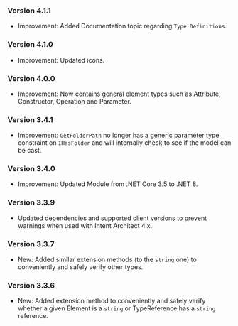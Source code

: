 ### Version 4.1.1

- Improvement: Added Documentation topic regarding `Type Definitions`.

### Version 4.1.0

- Improvement: Updated icons.

### Version 4.0.0

- Improvement: Now contains general element types such as Attribute, Constructor, Operation and Parameter.

### Version 3.4.1

- Improvement: `GetFolderPath` no longer has a generic parameter type constraint on `IHasFolder` and will internally check to see if the model can be cast.

### Version 3.4.0

- Improvement: Updated Module from .NET Core 3.5 to .NET 8.

### Version 3.3.9

- Updated dependencies and supported client versions to prevent warnings when used with Intent Architect 4.x.

### Version 3.3.7

- New: Added similar extension methods (to the `string` one) to conveniently and safely verify other types.

### Version 3.3.6

- New: Added extension method to conveniently and safely verify whether a given Element is a `string` or TypeReference has a `string` reference.